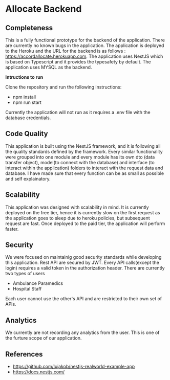 # Allocate Backend

## Completeness
This is a fully functional prototype for the backend of the application. There are currently no known bugs in the application. The application is deployed to the Heroku and the URL for the backend is as follows : https://accordallocate.herokuapp.com. The application uses NestJS which is based on Typescript and it provides the typesafety by default. The application uses MYSQL as the backend.

**Intructions to run**

Clone the repository and run the following instructions:
* npm install
* npm run start

Currently the application will not run as it requires a .env file with the database credentials.

## Code Quality
This application is built using the NestJS framework, and it is following all the quality standards defined by the framework. Every similar functionality were grouped into one module and every module has its own dto (data transfer object), model(to connect with the database) and interface (to interact within the application) folders to interact with the request data and database. I have made sure that every function can be as small as possible and self explainatory.


## Scalability
This application was designed with scalability in mind. It is currently deployed on the free tier, hence it is currently slow on the first request as the application goes to sleep due to heroku policies, but subsequent request are fast. Once deployed to the paid tier, the application will perform faster.

## Security
We were focused on maintainig good security standards while developing this application. Rest API are secured by JWT. Every API calls(except the login) requires a valid token in the authorization header. There are currently two types of users

* Ambulance Paramedics
* Hospital Staff

Each user cannot use the other's API and are restricted to their own set of APIs.

## Analytics
We currently are not recording any analytics from the user. This is one of the furture scope of our application.

## References
* https://github.com/lujakob/nestjs-realworld-example-app
* https://docs.nestjs.com/